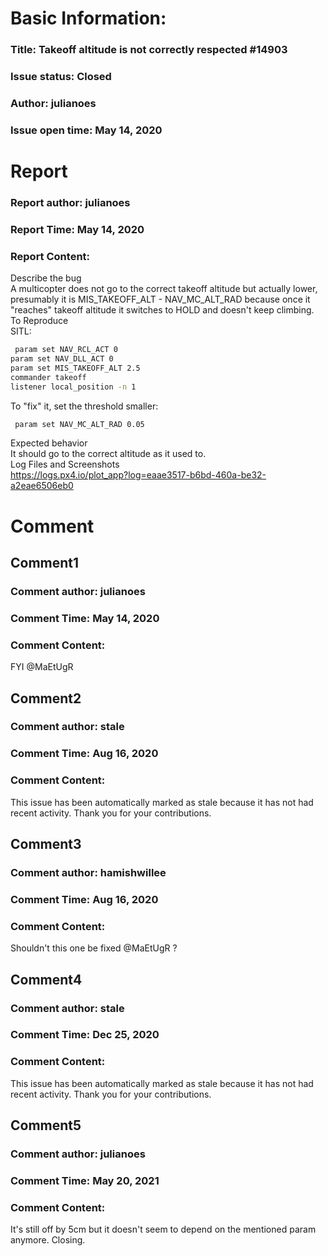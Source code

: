 # Basic Information:
### Title:  Takeoff altitude is not correctly respected #14903 
### Issue status: Closed
### Author: julianoes
### Issue open time: May 14, 2020
# Report
### Report author: julianoes
### Report Time: May 14, 2020
### Report Content:   
Describe the bug    
A multicopter does not go to the correct takeoff altitude but actually lower, presumably it is MIS_TAKEOFF_ALT - NAV_MC_ALT_RAD because once it "reaches" takeoff altitude it switches to HOLD and doesn't keep climbing.  
To Reproduce    
SITL:  
    
```bash     
 param set NAV_RCL_ACT 0        
param set NAV_DLL_ACT 0        
param set MIS_TAKEOFF_ALT 2.5        
commander takeoff        
listener local_position -n 1        
```  
To "fix" it, set the threshold smaller:  
    
```bash     
 param set NAV_MC_ALT_RAD 0.05        
```  
Expected behavior    
It should go to the correct altitude as it used to.  
Log Files and Screenshots    
https://logs.px4.io/plot_app?log=eaae3517-b6bd-460a-be32-a2eae6506eb0  

# Comment
## Comment1
### Comment author: julianoes
### Comment Time: May 14, 2020
### Comment Content:   
FYI @MaEtUgR  

## Comment2
### Comment author: stale
### Comment Time: Aug 16, 2020
### Comment Content:   
This issue has been automatically marked as stale because it has not had recent activity. Thank you for your contributions.  

## Comment3
### Comment author: hamishwillee
### Comment Time: Aug 16, 2020
### Comment Content:   
Shouldn't this one be fixed @MaEtUgR ?  

## Comment4
### Comment author: stale
### Comment Time: Dec 25, 2020
### Comment Content:   
This issue has been automatically marked as stale because it has not had recent activity. Thank you for your contributions.  

## Comment5
### Comment author: julianoes
### Comment Time: May 20, 2021
### Comment Content:   
It's still off by 5cm but it doesn't seem to depend on the mentioned param anymore. Closing.  
